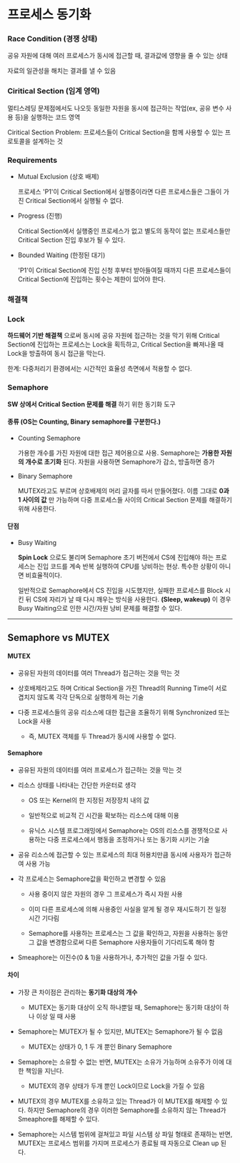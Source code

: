 # 프로세스 동기화

### Race Condition (경쟁 상태)

 공유 자원에 대해 여러 프로세스가 동시에 접근할 때, 결과값에 영향을 줄 수 있는 상태
 
 자료의 일관성을 해치는 결과를 낼 수 있음
 
### Ciritical Section (임계 영역)

 멀티스레딩 문제점에서도 나오듯 동일한 자원을 동시에 접근하는 작업(ex, 공유 변수 사용 등)을 실행하는 코드 영역
 
 Ciritical Section Problem: 프로세스들이 Critical Section을 함께 사용할 수 있는 프로토콜을 설계하는 것
 
### Requirements 

 - Mutual Exclusion (상호 배제)
  
   프로세스 'P1'이 Critical Section에서 실행중이라면 다른 프로세스들은 그들이 가진 Critical Section에서 실행될 수 없다.
   
 - Progress (진행)
 
   Critical Section에서 실행중인 프로세스가 없고 별도의 동작이 없는 프로세스들만 Critical Section 진입 후보가 될 수 있다.
   
 - Bounded Waiting (한정된 대기)
 
   'P1'이 Critical Section에 진입 신청 후부터 받아들여질 때까지 다른 프로세스들이 Critical Section에 진입하는 횟수는 제한이 있어야 한다.
   
### 해결책

 ### Lock
  
   **하드웨어 기반 해결책** 으로써 동시에 공유 자원에 접근하는 것을 막기 위해 Critical Section에 진입하는 프로세스는 Lock을 획득하고,
   Critical Section을 빠져나올 때 Lock을 방출하여 동시 접근을 막는다.
   
   한계: 다중처리기 환경에서는 시간적인 효율성 측면에서 적용할 수 없다.
   
 ### Semaphore
 
  **SW 상에서 Critical Section 문제를 해결** 하기 위한 동기화 도구
   
  #### 종류 (OS는 Counting, Binary semaphore를 구분한다.)
   
  - Counting Semaphore
      
     가용한 개수를 가진 자원에 대한 접근 제어용으로 사용. Semaphore는 **가용한 자원의 개수로 초기화** 된다. 자원을 사용하면 
     Semaphore가 감소, 방출하면 증가
      
  - Binary Semaphore
    
     MUTEX라고도 부르며 상호배제의 머리 글자를 따서 만들어졌다. 이름 그대로 **0과 1 사이의 값** 만 가능하며 다중 프로세스들 사이의 
     Critical Section 문제를 해결하기 위해 사용한다.
      
  #### 단점
   
  - Busy Waiting
      
    **Spin Lock** 으로도 불리며 Semaphore 초기 버전에서 CS에 진입해야 하는 프로세스는 진입 코드를 계속 반복 실행하여 CPU를 낭비하는 현상.
    특수한 상황이 아니면 비효율적이다. 
      
    일반적으로 Semaphore에서 CS 진입을 시도했지만, 실패한 프로세스를 Block 시킨 뒤 CS에 자리가 날 때 다시 깨우는 방식을 사용한다. 
    **(Sleep, wakeup)** 이 경우 Busy Waiting으로 인한 시간/자원 낭비 문제를 해결할 수 있다.
      
      
- - - 

## Semaphore vs MUTEX


#### MUTEX

 - 공유된 자원의 데이터를 여러 Thread가 접근하는 것을 막는 것
 
 - 상호배제라고도 하며 Critical Section을 가진 Thread의 Running Time이 서로 겹치지 않도록 각각 단독으로 실행하게 하는 기술
 
 - 다중 프로세스들의 공유 리소스에 대한 접근을 조율하기 위해 Synchronized 또는 Lock을 사용
 
   - 즉, MUTEX 객체를 두 Thread가 동시에 사용할 수 없다.
   
#### Semaphore

 - 공유된 자원의 데이터를 여러 프로세스가 접근하는 것을 막는 것
 
 - 리소스 상태를 나타내는 간단한 카운터로 생각
 
   - OS 또는 Kernel의 한 지정된 저장장치 내의 값
   
   - 일반적으로 비교적 긴 시간을 확보하는 리소스에 대해 이용
   
   - 유닉스 시스템 프로그래밍에서 Semaphore는 OS의 리소스를 경쟁적으로 사용하는 다중 프로세스에서 행동을 조정하거나 또는 동기화 시키는 기술
   
 - 공유 리소스에 접근할 수 있는 프로세스의 최대 허용치만큼 동시에 사용자가 접근하여 사용 가능
 
 - 각 프로세스는 Semaphore값을 확인하고 변경할 수 있음
 
   - 사용 중이지 않은 자원의 경우 그 프로세스가 즉시 자원 사용
   
   - 이미 다른 프로세스에 의해 사용중인 사실을 알게 될 경우 재시도하기 전 일정 시간 기다림
   
   - Semaphore를 사용하는 프로세스는 그 값을 확인하고, 자원을 사용하는 동안 그 값을 변경함으로써 다른 Semaphore 사용자들이 기다리도록 해야 함
   
 - Smeaphore는 이진수(0 & 1)을 사용하거나, 추가적인 값을 가질 수 있다.
 
#### 차이

 - 가장 큰 차이점은 관리하는 **동기화 대상의 개수**
  
   - MUTEX는 동기화 대상이 오직 하나뿐일 때, Semaphore는 동기화 대상이 하나 이상 일 때 사용
   
 - Semaphore는 MUTEX가 될 수 있지만, MUTEX는 Semaphore가 될 수 없음
 
   - MUTEX는 상태가 0, 1 두 개 뿐인 Binary Semaphore
   
 - Semaphore는 소유할 수 없는 반면, MUTEX는 소유가 가능하며 소유주가 이에 대한 책임을 지닌다.
 
   - MUTEX의 경우 상태가 두개 뿐인 Lock이므로 Lock을 가질 수 있음
   
 - MUTEX의 경우 MUTEX를 소유하고 있는 Thread가 이 MUTEX를 해제할 수 있다. 하지만 Semaphore의 경우 이러한 Semaphore를 소유하지 않는 Thread가 Smeaphore를 해제할 수 있다.
 
 - Semaphore는 시스템 범위에 걸쳐있고 파일 시스템 상 파일 형태로 존재하는 반면, MUTEX는 프로세스 범위를 가지며 프로세스가 종료될 때 자동으로 Clean up 된다.

